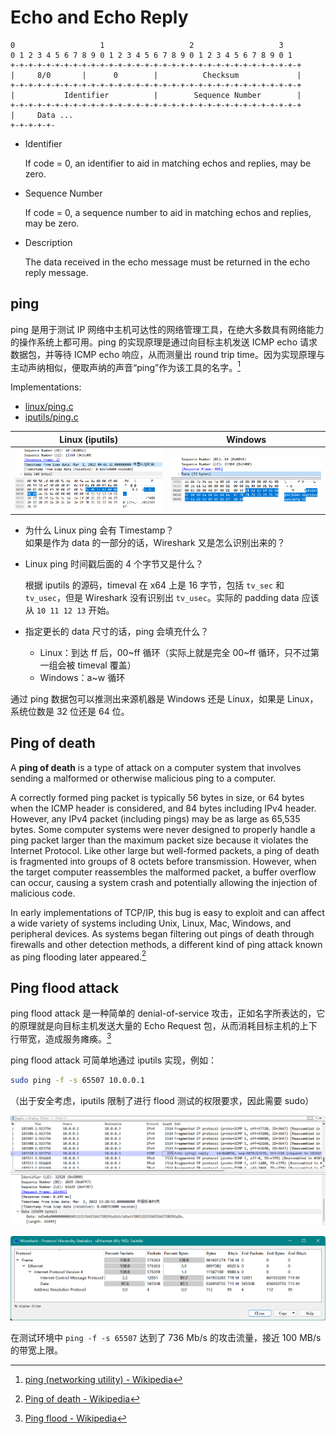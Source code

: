 # Echo and Echo Reply
```
0                   1                   2                   3
0 1 2 3 4 5 6 7 8 9 0 1 2 3 4 5 6 7 8 9 0 1 2 3 4 5 6 7 8 9 0 1
+-+-+-+-+-+-+-+-+-+-+-+-+-+-+-+-+-+-+-+-+-+-+-+-+-+-+-+-+-+-+-+-+
|     8/0       |      0        |          Checksum             |
+-+-+-+-+-+-+-+-+-+-+-+-+-+-+-+-+-+-+-+-+-+-+-+-+-+-+-+-+-+-+-+-+
|           Identifier          |        Sequence Number        |
+-+-+-+-+-+-+-+-+-+-+-+-+-+-+-+-+-+-+-+-+-+-+-+-+-+-+-+-+-+-+-+-+
|     Data ...
+-+-+-+-+-
```
- Identifier
  
  If code = 0, an identifier to aid in matching echos and replies, may be zero.
- Sequence Number
  
  If code = 0, a sequence number to aid in matching echos and replies, may be zero.
- Description
  
  The data received in the echo message must be returned in the echo reply message.

## ping
ping 是用于测试 IP 网络中主机可达性的网络管理工具，在绝大多数具有网络能力的操作系统上都可用。ping 的实现原理是通过向目标主机发送 ICMP echo 请求数据包，并等待 ICMP echo 响应，从而测量出 round trip time。因为实现原理与主动声纳相似，便取声纳的声音“ping”作为该工具的名字。[^ping-wiki]

Implementations:
- [linux/ping.c](https://github.com/torvalds/linux/blob/master/net/ipv4/ping.c)
- [iputils/ping.c](https://github.com/iputils/iputils/blob/master/ping/ping.c)

Linux (iputils) | Windows
--- | ---
![](images/echo-linux.png) | ![](images/echo-win.png)

- 为什么 Linux ping 会有 Timestamp？  
  如果是作为 data 的一部分的话，Wireshark 又是怎么识别出来的？
- Linux ping 时间戳后面的 4 个字节又是什么？

  根据 iputils 的源码，timeval 在 x64 上是 16 字节，包括 `tv_sec` 和 `tv_usec`，但是 Wireshark 没有识别出 `tv_usec`。实际的 padding data 应该从 `10 11 12 13` 开始。
- 指定更长的 data 尺寸的话，ping 会填充什么？
  - Linux：到达 ff 后，00\~ff 循环（实际上就是完全 00\~ff 循环，只不过第一组会被 timeval 覆盖）
  - Windows：a\~w 循环

通过 ping 数据包可以推测出来源机器是 Windows 还是 Linux，如果是 Linux，系统位数是 32 位还是 64 位。

## Ping of death
A **ping of death** is a type of attack on a computer system that involves sending a malformed or otherwise malicious ping to a computer.

A correctly formed ping packet is typically 56 bytes in size, or 64 bytes when the ICMP header is considered, and 84 bytes including IPv4 header. However, any IPv4 packet (including pings) may be as large as 65,535 bytes. Some computer systems were never designed to properly handle a ping packet larger than the maximum packet size because it violates the Internet Protocol. Like other large but well-formed packets, a ping of death is fragmented into groups of 8 octets before transmission. However, when the target computer reassembles the malformed packet, a buffer overflow can occur, causing a system crash and potentially allowing the injection of malicious code.

In early implementations of TCP/IP, this bug is easy to exploit and can affect a wide variety of systems including Unix, Linux, Mac, Windows, and peripheral devices. As systems began filtering out pings of death through firewalls and other detection methods, a different kind of ping attack known as ping flooding later appeared.[^death-wiki]

## Ping flood attack
ping flood attack 是一种简单的 denial-of-service 攻击，正如名字所表达的，它的原理就是向目标主机发送大量的 Echo Request 包，从而消耗目标主机的上下行带宽，造成服务瘫痪。[^flood-wiki]

ping flood attack 可简单地通过 iputils 实现，例如：
```sh
sudo ping -f -s 65507 10.0.0.1
```
（出于安全考虑，iputils 限制了进行 flood 测试的权限要求，因此需要 sudo）

![](images/ping-flood-wireshark.png)

![](images/ping-flood-wireshark-stat.png)

在测试环境中 `ping -f -s 65507` 达到了 736 Mb/s 的攻击流量，接近 100 MB/s 的带宽上限。


[^ping-wiki]: [ping (networking utility) - Wikipedia](https://en.wikipedia.org/wiki/Ping_(networking_utility))
[^death-wiki]: [Ping of death - Wikipedia](https://en.wikipedia.org/wiki/Ping_of_death)
[^flood-wiki]: [Ping flood - Wikipedia](https://en.wikipedia.org/wiki/Ping_flood)